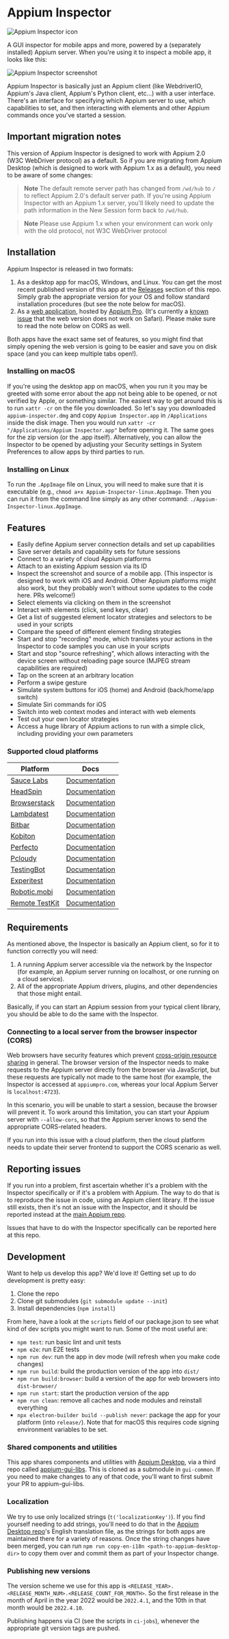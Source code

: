 # Appium Inspector

![Appium Inspector icon](./docs/icon.png)

A GUI inspector for mobile apps and more, powered by a (separately installed) Appium server. When you're using it to inspect a mobile app, it looks like this:

![Appium Inspector screenshot](./docs/inspector-window.png)

Appium Inspector is basically just an Appium client (like WebdriverIO, Appium's Java client, Appium's Python client, etc...) with a user interface. There's an interface for specifying which Appium server to use, which capabilities to set, and then interacting with elements and other Appium commands once you've started a session.

## Important migration notes

This version of Appium Inspector is designed to work with Appium 2.0 (W3C WebDriver protocol) as a default. So if you are migrating from Appium Desktop (which is designed to work with Appium 1.x as a default), you need to be aware of some changes:

> **Note** The default remote server path has changed from `/wd/hub` to `/` to reflect Appium 2.0's default server path. If you're using Appium Inspector with an Appium 1.x server, you'll likely need to update the path information in the New Session form back to `/wd/hub`.

> **Note** Please use Appium 1.x when your environment can work only with the old protocol, not W3C WebDriver protocol

## Installation

Appium Inspector is released in two formats:

1. As a desktop app for macOS, Windows, and Linux. You can get the most recent published version of this app at the [Releases](https://github.com/appium/appium-inspector/releases) section of this repo. Simply grab the appropriate version for your OS and follow standard installation procedures (but see the note below for macOS).
2. As a [web application](https://inspector.appiumpro.com), hosted by [Appium Pro](https://appiumpro.com). (It's currently a [known issue](https://github.com/appium/appium-inspector/issues/103) that the web version does not work on Safari). Please make sure to read the note below on CORS as well.

Both apps have the exact same set of features, so you might find that simply opening the web version is going to be easier and save you on disk space (and you can keep multiple tabs open!).

### Installing on macOS

If you're using the desktop app on macOS, when you run it you may be greeted with some error about the app not being able to be opened, or not verified by Apple, or something similar. The easiest way to get around this is to run `xattr -cr` on the file you downloaded. So let's say you downloaded `appium-inspector.dmg` and copy `Appium Inspector.app` in `/Applications` inside the disk image. Then you would run `xattr -cr "/Applications/Appium Inspector.app"` before opening it. The same goes for the zip version (or the .app itself). Alternatively, you can allow the Inspector to be opened by adjusting your Security settings in System Preferences to allow apps by third parties to run.

### Installing on Linux

To run the `.AppImage` file on Linux, you will need to make sure that it is executable (e.g.,
`chmod a+x Appium-Inspector-linux.AppImage`. Then you can run it from the command line simply as
any other command: `./Appium-Inspector-linux.AppImage`.

## Features

* Easily define Appium server connection details and set up capabilities
* Save server details and capability sets for future sessions
* Connect to a variety of cloud Appium platforms
* Attach to an existing Appium session via its ID
* Inspect the screenshot and source of a mobile app. (This inspector is designed to work with iOS and Android. Other Appium platforms might also work, but they probably won't without some updates to the code here. PRs welcome!)
* Select elements via clicking on them in the screenshot
* Interact with elements (click, send keys, clear)
* Get a list of suggested element locator strategies and selectors to be used in your scripts
* Compare the speed of different element finding strategies
* Start and stop "recording" mode, which translates your actions in the Inspector to code samples you can use in your scripts
* Start and stop "source refreshing", which allows interacting with the device screen without reloading page source (MJPEG stream capabilities are required)
* Tap on the screen at an arbitrary location
* Perform a swipe gesture
* Simulate system buttons for iOS (home) and Android (back/home/app switch)
* Simulate Siri commands for iOS
* Switch into web context modes and interact with web elements
* Test out your own locator strategies
* Access a huge library of Appium actions to run with a simple click, including providing your own parameters

### Supported cloud platforms

|     Platform     | Docs
| ---------------- | ------|
| [Sauce Labs](https://saucelabs.com) | [Documentation](https://wiki.saucelabs.com/)            |
| [HeadSpin](https://headspin.io) | [Documentation](https://headspin.io/)                 |
| [Browserstack](https://browserstack.com) | [Documentation](https://www.browserstack.com/docs) |
| [Lambdatest](https://lambdatest.com) | [Documentation](https://www.lambdatest.com/support/docs/appium-inspector-integration) |
| [Bitbar](https://bitbar.com) | [Documentation](http://docs.bitbar.com/)                       |
| [Kobiton](https://kobiton.com) | [Documentation](https://docs.kobiton.com/)                       |
| [Perfecto](https://www.perfecto.io) | [Documentation](https://developers.perfectomobile.com/display/PD/Appium) |
| [Pcloudy](https://www.pcloudy.com) | [Documentation](https://www.pcloudy.com/mobile-application-testing-documentation) |
| [TestingBot](https://testingbot.com) | [Documentation](https://testingbot.com/support) |
| [Experitest](http://www.experitest.com) | [Documentation](https://docs.experitest.com/display/TE/Appium) |
| [Robotic.mobi](https://www.robotic.mobi) | [Documentation](https://robotic.mobi/appium-remote) |
| [Remote TestKit](https://appkitbox.com/en/) | [Documentation](https://appkitbox.com/en/support/automation/appium/) |

## Requirements

As mentioned above, the Inspector is basically an Appium client, so for it to function correctly you will need:

1. A running Appium server accessible via the network by the Inspector (for example, an Appium server running on localhost, or one running on a cloud service).
2. All of the appropriate Appium drivers, plugins, and other dependencies that those might entail.

Basically, if you can start an Appium session from your typical client library, you should be able to do the same with the Inspector.

### Connecting to a local server from the browser inspector (CORS)

Web browsers have security features which prevent [cross-origin resource sharing](https://developer.mozilla.org/en-US/docs/Web/HTTP/CORS) in general. The browser version of the Inspector needs to make requests to the Appium server directly from the browser via JavaScript, but these requests are typically not made to the same host (for example, the Inspector is accessed at `appiumpro.com`, whereas your local Appium Server is `localhost:4723`).

In this scenario, you will be unable to start a session, because the browser will prevent it. To work around this limitation, you can start your Appium server with `--allow-cors`, so that the Appium server knows to send the appropriate CORS-related headers.

If you run into this issue with a cloud platform, then the cloud platform needs to update their server frontend to support the CORS scenario as well.

## Reporting issues

If you run into a problem, first ascertain whether it's a problem with the Inspector specifically or if it's a problem with Appium. The way to do that is to reproduce the issue in code, using an Appium client library. If the issue still exists, then it's not an issue with the Inspector, and it should be reported instead at the [main Appium repo](https://github.com/appium/appium/issues).

Issues that have to do with the Inspector specifically can be reported here at this repo.

## Development

Want to help us develop this app? We'd love it! Getting set up to do development is pretty easy:

1. Clone the repo
2. Clone git submodules (`git submodule update --init`)
3. Install dependencies (`npm install`)

From here, have a look at the `scripts` field of our package.json to see what kind of dev scripts you might want to run. Some of the most useful are:

* `npm test`: run basic lint and unit tests
* `npm e2e`: run E2E tests
* `npm run dev`: run the app in dev mode (will refresh when you make code changes)
* `npm run build`: build the production version of the app into `dist/`
* `npm run build:browser`: build a version of the app for web browsers  into `dist-browser/`
* `npm run start`: start the production version of the app
* `npm run clean`: remove all caches and node modules and reinstall everything
* `npx electron-builder build --publish never`: package the app for your platform (into `release/`). Note that for macOS this requires code signing environment variables to be set.

### Shared components and utilities

This app shares components and utilities with [Appium Desktop](https://github.com/appium/appium-desktop), via a third repo called [appium-gui-libs](https://github.com/appium/appium-gui-libs). This is cloned as a submodule in `gui-common`. If you need to make changes to any of that code, you'll want to first submit your PR to appium-gui-libs.

### Localization

We try to use only localized strings (`t('localizationKey')`). If you find yourself needing to add strings, you'll need to do that in the [Appium Desktop repo](https://github.com/appium/appium-desktop)'s English translation file, as the strings for both apps are maintained there for a variety of reasons. Once the string changes have been merged, you can run `npm run copy-en-i18n <path-to-appium-desktop-dir>` to copy them over and commit them as part of your Inspector change.

### Publishing new versions

The version scheme we use for this app is `<RELEASE_YEAR>.<RELEASE_MONTH_NUM>.<RELEASE_COUNT_FOR_MONTH>`. So the first release in the month of April in the year 2022 would be `2022.4.1`, and the 10th in that month would be `2022.4.10`.

Publishing happens via CI (see the scripts in `ci-jobs`), whenever the appropriate git version tags are pushed.
